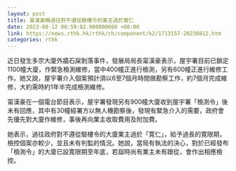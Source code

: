 ```yaml
---
layout: post
title: 甯漢豪稱過往對不遵從驗樓令的業主過於寛仁
date: 2023-08-12 08:59:02.000000000 +08:00
link: https://news.rthk.hk/rthk/ch/component/k2/1713157-20230812.htm
categories: rthk
---
```


近日發生多宗大廈外牆石屎剝落事件，發展局局長甯漢豪表示，屋宇署目前已鎖定1100幢大廈，作緊急檢測維修，當中400幢正進行檢測，另有600幢正進行維修工作。她又說，屋宇署介入個案預計須以6至7個月時間做勘察工作，約7個月完成維修，大約需時約1年半完成檢測維修。

甯漢豪在一個電台節目表示，屋宇署發現另有900幢大廈收到屋宇署「檢測令」後未有回應，其中有30幢經署方以無人機勘察後，發現有緊急介入的需要，政府會先優先對大廈作維修，事後再向業主收取費用及附加費。

她表示，過往政府對不遵從驗樓令的大廈業主過於「寛仁」，給予過長的寛限期，檢控個案亦較少，並且未有判監的情況。她說，當局有執法的決心，對於已經發布「檢測令」的大廈已設寛限期至年底，若屆時尚有業主未有跟從，會作出相應檢控。
